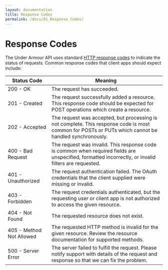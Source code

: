 ```yaml
---
layout: documentation
title: Response Codes
permalink: /docs/01_Response_Codes/
---
```


# Response Codes

The Under Armour API uses standard [HTTP response codes] to indicate the status of requests. Common response codes that client apps should expect include:

| Status Code              | Meaning                                                                                                                                              |
|--------------------------|------------------------------------------------------------------------------------------------------------------------------------------------------|
| 200 - OK                 | The request has succeeded.                                                                                                                           |
| 201 - Created            | The request successfully added a resource. This response code should be expected for POST operations which create a resource.                        |
| 202 - Accepted           | The request was accepted, but processing is not complete. This response code is most common for POSTs or PUTs which cannot be handled synchronously. |
| 400 - Bad Request        | The request was invalid. This response code is common when required fields are unspecified, formatted incorrectly, or invalid filters are requested. |
| 401 - Unauthorized       | The request authentication failed. The OAuth credentials that the client supplied were missing or invalid.                                           |
| 403 - Forbidden          | The request credentials authenticated, but the requesting user or client app is not authorized to access the given resource.                         |
| 404 - Not Found          | The requested resource does not exist.                                                                                                               |
| 405 - Method Not Allowed | The requested HTTP method is invalid for the given resource. Review the resource documentation for supported methods.                                |
| 500 - Server Error       | The server failed to fulfill the request. Please notify support with details of the request and response so that we can fix the problem.             |

[HTTP response codes]: http://tools.ietf.org/html/rfc2616#section-10
